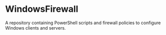 # WindowsFirewall
A repository containing PowerShell scripts and firewall policies to configure Windows clients and servers.
